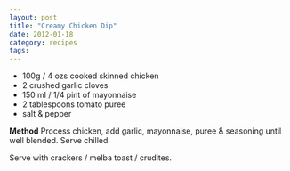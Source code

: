 ```yaml
---
layout: post
title: "Creamy Chicken Dip"
date: 2012-01-18
category: recipes
tags: 
---
```


* 100g / 4 ozs cooked skinned chicken
* 2 crushed garlic cloves
* 150 ml / 1/4 pint of mayonnaise
* 2 tablespoons tomato puree
* salt & pepper

<b>Method</b>
Process chicken, add garlic, mayonnaise, puree & seasoning until well blended.  Serve chilled.

Serve with crackers / melba toast / crudites.
